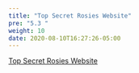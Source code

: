 ```yaml
---
title: "Top Secret Rosies Website"
pre: "5.3 "
weight: 10
date: 2020-08-10T16:27:26-05:00
---
```


[Top Secret Rosies Website](https://sites.temple.edu/topsecretrosies/ "External Website for Top Secret Rosies")


